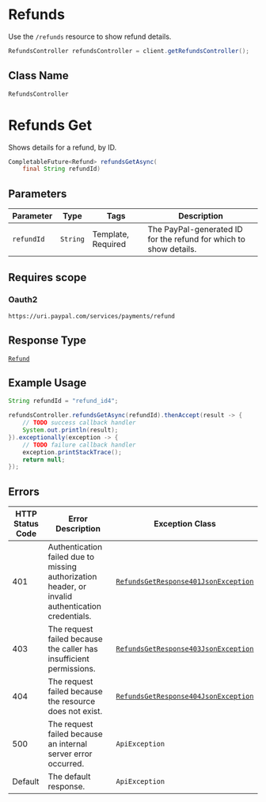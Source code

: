 # Refunds

Use the `/refunds` resource to show refund details.

```java
RefundsController refundsController = client.getRefundsController();
```

## Class Name

`RefundsController`


# Refunds Get

Shows details for a refund, by ID.

```java
CompletableFuture<Refund> refundsGetAsync(
    final String refundId)
```

## Parameters

| Parameter | Type | Tags | Description |
|  --- | --- | --- | --- |
| `refundId` | `String` | Template, Required | The PayPal-generated ID for the refund for which to show details. |

## Requires scope

### Oauth2

`https://uri.paypal.com/services/payments/refund`

## Response Type

[`Refund`](../../doc/models/refund.md)

## Example Usage

```java
String refundId = "refund_id4";

refundsController.refundsGetAsync(refundId).thenAccept(result -> {
    // TODO success callback handler
    System.out.println(result);
}).exceptionally(exception -> {
    // TODO failure callback handler
    exception.printStackTrace();
    return null;
});
```

## Errors

| HTTP Status Code | Error Description | Exception Class |
|  --- | --- | --- |
| 401 | Authentication failed due to missing authorization header, or invalid authentication credentials. | [`RefundsGetResponse401JsonException`](../../doc/models/refunds-get-response-401-json-exception.md) |
| 403 | The request failed because the caller has insufficient permissions. | [`RefundsGetResponse403JsonException`](../../doc/models/refunds-get-response-403-json-exception.md) |
| 404 | The request failed because the resource does not exist. | [`RefundsGetResponse404JsonException`](../../doc/models/refunds-get-response-404-json-exception.md) |
| 500 | The request failed because an internal server error occurred. | `ApiException` |
| Default | The default response. | `ApiException` |

